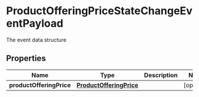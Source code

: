 

# ProductOfferingPriceStateChangeEventPayload

The event data structure
## Properties

Name | Type | Description | Notes
------------ | ------------- | ------------- | -------------
**productOfferingPrice** | [**ProductOfferingPrice**](ProductOfferingPrice.md) |  |  [optional]



